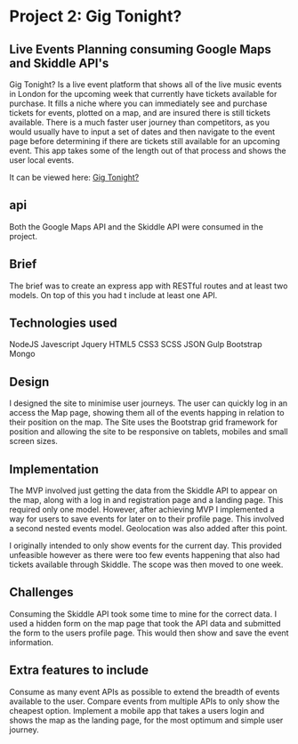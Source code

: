 <h1>Project 2: Gig Tonight?</h1>

<h2> Live Events Planning consuming Google Maps and Skiddle API's</h2>

Gig Tonight? Is a live event platform that shows all of the live music events in London for the upcoming week that currently have tickets available for purchase. It fills a niche where you can immediately see and purchase tickets for events, plotted on a map, and are insured there is still tickets available. There is a much faster user journey than competitors, as you would usually have to input a set of dates and then navigate to the event page before determining if there are tickets still available for an upcoming event. This app takes some of the length out of that process and shows the user local events.

It can be viewed here:
[Gig Tonight?](https://damp-oasis-81794.herokuapp.com/register)

api
---------
Both the Google Maps API and the Skiddle API were consumed in the project.

Brief
--------
The brief was to create an express app with RESTful routes and at least two models. On top of this you had t include at least one API.

Technologies used
------------
NodeJS
Javescript
Jquery
HTML5
CSS3
SCSS
JSON
Gulp
Bootstrap
Mongo

Design
--------
I designed the site to minimise user journeys. The user can quickly log in an access the Map page, showing them all of the events happing in relation to their position on the map. The Site uses the Bootstrap grid framework for position and allowing the site to be responsive on tablets, mobiles and small screen sizes.

Implementation  
--------------
The MVP involved just getting the data from the Skiddle API to appear on the map, along with a log in and registration page and a landing page. This required only one model. However, after achieving MVP I implemented a way for users to save events for later on to their profile page. This involved a second nested events model. Geolocation was also added after this point.

I originally intended to only show events for the current day. This provided unfeasible however as there were too few events happening that also had tickets available through Skiddle. The scope was then moved to one week.

Challenges
-----------
Consuming the Skiddle API took some time to mine for the correct data.
I used a hidden form on the map page that took the API data and submitted the form to the users profile page. This would then show and save the event information.

Extra features to include
-------------------------
Consume as many event APIs as possible to extend the breadth of events available to the user.
Compare events from multiple APIs to only show the cheapest option.
Implement a mobile app that takes a users login and shows the map as the landing page, for the most optimum and simple user journey.

